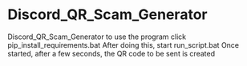 # Discord_QR_Scam_Generator
  Discord_QR_Scam_Generator
  to use the program click pip_install_requirements.bat
  After doing this, start run_script.bat
  Once started, after a few seconds, the QR code to be sent is created
